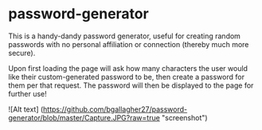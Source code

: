 # password-generator

This is a handy-dandy password generator, useful for creating random passwords with no personal affiliation or connection (thereby much more secure). 

Upon first loading the page will ask how many characters the user would like their custom-generated password to be, then create a password for them per that request. The password will then be displayed to the page for further use!

![Alt text] (https://github.com/bgallagher27/password-generator/blob/master/Capture.JPG?raw=true "screenshot")
